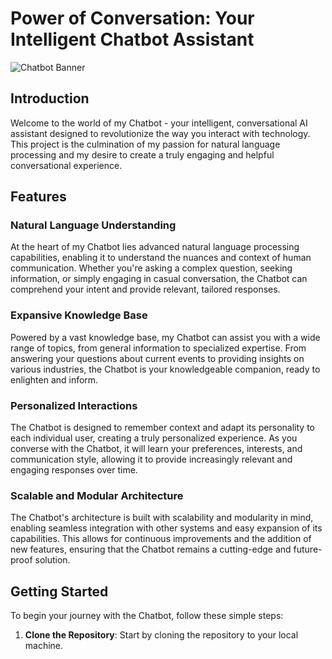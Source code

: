 # Power of Conversation: Your Intelligent Chatbot Assistant

![Chatbot Banner](https://d41chssnpqdne.cloudfront.net/user_upload_by_module/chat_bot/files/8370340/bbQNQLkJKsdLmhun.jpeg?Expires=1722331091&Signature=RKe8wV3EaDf3hZIPELJyk3k1i90bkF2G34iisqbJVZkKmOQtUs~0NttScMHgLnAfBN1wIutg71K8YarawYeiavGmnJkM5Mcls5SpCWNGZaRP5BGsrzs8OtKqHmQ4Wm-zlHKJj1zddN5kQ~FUXvMeFp5XpBARGhs9X70ctSR-35ReXnZZ17IpGeDK3cBatQCm9kK8KqDEFY88CrXYO-qmttmX7p6dtt6ZCcXkxzyiZCmpw-Xuc1QWVA~imAi2AQBYvmcnhuB3GAaPB3iP71ZmfONxhhTbXgwt-FkVYCUpq-5SgqSekuitZRx2pOJV~ggAGr-mubqfwEbZwsJ~sAFXrw__&Key-Pair-Id=K3USGZIKWMDCSX)

## Introduction
Welcome to the world of my Chatbot - your intelligent, conversational AI assistant designed to revolutionize the way you interact with technology. This project is the culmination of my passion for natural language processing and my desire to create a truly engaging and helpful conversational experience.

## Features
### Natural Language Understanding
At the heart of my Chatbot lies advanced natural language processing capabilities, enabling it to understand the nuances and context of human communication. Whether you're asking a complex question, seeking information, or simply engaging in casual conversation, the Chatbot can comprehend your intent and provide relevant, tailored responses.

### Expansive Knowledge Base
Powered by a vast knowledge base, my Chatbot can assist you with a wide range of topics, from general information to specialized expertise. From answering your questions about current events to providing insights on various industries, the Chatbot is your knowledgeable companion, ready to enlighten and inform.

### Personalized Interactions
The Chatbot is designed to remember context and adapt its personality to each individual user, creating a truly personalized experience. As you converse with the Chatbot, it will learn your preferences, interests, and communication style, allowing it to provide increasingly relevant and engaging responses over time.

### Scalable and Modular Architecture
The Chatbot's architecture is built with scalability and modularity in mind, enabling seamless integration with other systems and easy expansion of its capabilities. This allows for continuous improvements and the addition of new features, ensuring that the Chatbot remains a cutting-edge and future-proof solution.

## Getting Started
To begin your journey with the Chatbot, follow these simple steps:

1. **Clone the Repository**: Start by cloning the repository to your local machine.
